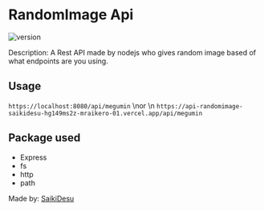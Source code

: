 # RandomImage Api
<img alt="version" src="https://img.shields.io/github/package-json/v/mraikero-01/imagerandom-api?label=github&style=flat-square">

Description:
A Rest API made by nodejs who gives random image based of what endpoints are you using.

## Usage
```https://localhost:8080/api/megumin``` 
\nor \n
```https://api-randomimage-saikidesu-hg149ms2z-mraikero-01.vercel.app/api/megumin ```

## Package used
+ Express
+ fs
+ http
+ path

Made by: [SaikiDesu](https://github.com/mraikero-01)
